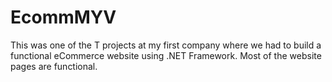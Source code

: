 # EcommMYV

This was one of the T projects at my first company where we had to build a functional eCommerce website using .NET Framework. Most of the website pages are functional. 
